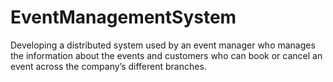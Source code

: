 # EventManagementSystem
Developing a distributed system used by an event manager who manages the information about the events and customers who can book or cancel an event across the company’s different branches. 
